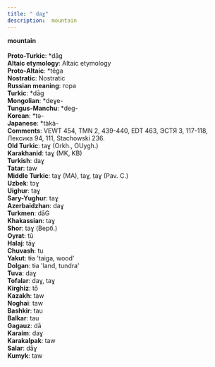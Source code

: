 ```yaml
---
title: " daɣ"
description:  mountain
---
```

<p data-pagefind-weight="0.5">
<strong> mountain</strong><br><br>
<strong>Proto-Turkic</strong>:  *dāg<br>
<strong>Altaic etymology</strong>:  Altaic etymology<br>
<strong> Proto-Altaic</strong>:  *tēga<br>
<strong>Nostratic</strong>:  Nostratic<br>
<strong>Russian meaning</strong>:  гора<br>
<strong>Turkic</strong>:  *dāg<br>
<strong>Mongolian</strong>:  *deɣe-<br>
<strong>Tungus-Manchu</strong>:  *deg-<br>
<strong>Korean</strong>:  *tǝ-<br>
<strong>Japanese</strong>:  *tàkà-<br>
<strong>Comments</strong>:  VEWT 454, TMN 2, 439-440, EDT 463, ЭСТЯ 3, 117-118, Лексика 94, 111, Stachowski 236.<br>
<strong>Old Turkic</strong>:  taɣ (Orkh., OUygh.)<br>
<strong>Karakhanid</strong>:  taɣ (MK, KB)<br>
<strong>Turkish</strong>:  daɣ<br>
<strong>Tatar</strong>:  taw<br>
<strong>Middle Turkic</strong>:  taɣ (MA), taɣ, ṭaɣ (Pav. C.)<br>
<strong>Uzbek</strong>:  tɔɣ<br>
<strong>Uighur</strong>:  taɣ<br>
<strong>Sary-Yughur</strong>:  taɣ<br>
<strong>Azerbaidzhan</strong>:  daɣ<br>
<strong>Turkmen</strong>:  dāG<br>
<strong>Khakassian</strong>:  taɣ<br>
<strong>Shor</strong>:  taɣ (Верб.)<br>
<strong>Oyrat</strong>:  tū<br>
<strong>Halaj</strong>:  tāɣ<br>
<strong>Chuvash</strong>:  tu<br>
<strong>Yakut</strong>:  tɨa 'taiga, wood'<br>
<strong>Dolgan</strong>:  tɨa 'land, tundra'<br>
<strong>Tuva</strong>:  daɣ<br>
<strong>Tofalar</strong>:  daɣ, taɣ<br>
<strong>Kirghiz</strong>:  tō<br>
<strong>Kazakh</strong>:  taw<br>
<strong>Noghai</strong>:  taw<br>
<strong>Bashkir</strong>:  tau<br>
<strong>Balkar</strong>:  tau<br>
<strong>Gagauz</strong>:  dā<br>
<strong>Karaim</strong>:  daɣ<br>
<strong>Karakalpak</strong>:  taw<br>
<strong>Salar</strong>:  dāɣ<br>
<strong>Kumyk</strong>:  taw<br>

</p>

